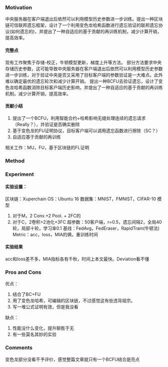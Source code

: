 ### Motivation
中央服务器在客户端退出后依然可以利用模型历史参数进一步训练。提出一种区块链可信联邦遗忘框架，设计了一个利用变色龙哈希函数进行遗忘验证的联邦遗忘协议(如何遗忘的)，并提出了一种自适应的基于贡献的再训练机制，减少计算开销，提高效率。

#### 完整点
现有工作聚焦于存储-校正，牛顿模型更新，梯度上升等方法。
部分方法要求中央存储历史参数，这可能导致中央服务器在客户端退出后依然可以利用模型历史参数进一步训练，对于验证中央是否又采用了目标客户端的参数验证是一大难点。此外难以确定最优的遗忘轮次和减少计算开销。
提出一种BCFU去验证遗忘，设计了变色龙哈希函数消除目标客户端历史影响，并提出了一种自适应的基于贡献的再训练机制，减少计算开销，提高效率。

#### 贡献小结
1. 提出了一个BCFU，利用智能合约+哈希影响无缝处理连续的遗忘请求（Really？），并验证是否确实删除
2. 基于变色龙的FU证明协议，目标客户端可以调用遗忘函数进行擦除（SC？）
3. 自适应基于贡献的再训练

相关工作：MU，FU，基于区块链的FL证明

### Method

### Experiment

#### 实验设置：
区块链：Xuperchain
OS：Ubuntu 16
数据集：MNIST，FMNIST，CIFAR-10
模型
1. 对于M，2 Conv.+2 Pool. + 2FC的 
2. 对于C，2卷积+2池化+3FC
超参数：50客户端，r=0.5，遗忘间隔2，全局40轮，局部十轮，学习率0.1
基线：FedAvg，FedEraser，RapidTrain(牛顿法)
Metric：acc，loss，MIA的俩，重训练时间
#### 实验结果
acc和loss差不多，MIA指标各有千秋，时间上本文最快。Deviation看不懂

### Pros and Cons
优点：
1. 结合了BC+FU
2. 用了变色龙哈希，可编辑的区块链，不过感觉这有些违背祖宗。
3. 写一堆公式证明有效，但是我没看

缺点：
1. 性能没什么变化，提升聊胜于无
2. 有一些莫名其妙的实验

### Comments
变色龙部分没看不予评价，感觉整篇文章就只有一个BCFU结合是亮点